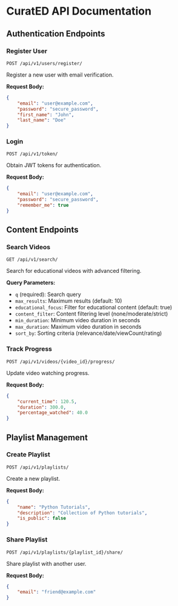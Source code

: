 # CuratED API Documentation

## Authentication Endpoints

### Register User
```http
POST /api/v1/users/register/
```
Register a new user with email verification.

**Request Body:**
```json
{
    "email": "user@example.com",
    "password": "secure_password",
    "first_name": "John",
    "last_name": "Doe"
}
```

### Login
```http
POST /api/v1/token/
```
Obtain JWT tokens for authentication.

**Request Body:**
```json
{
    "email": "user@example.com",
    "password": "secure_password",
    "remember_me": true
}
```

## Content Endpoints

### Search Videos
```http
GET /api/v1/search/
```
Search for educational videos with advanced filtering.

**Query Parameters:**
- `q` (required): Search query
- `max_results`: Maximum results (default: 10)
- `educational_focus`: Filter for educational content (default: true)
- `content_filter`: Content filtering level (none/moderate/strict)
- `min_duration`: Minimum video duration in seconds
- `max_duration`: Maximum video duration in seconds
- `sort_by`: Sorting criteria (relevance/date/viewCount/rating)

### Track Progress
```http
POST /api/v1/videos/{video_id}/progress/
```
Update video watching progress.

**Request Body:**
```json
{
    "current_time": 120.5,
    "duration": 300.0,
    "percentage_watched": 40.0
}
```

## Playlist Management

### Create Playlist
```http
POST /api/v1/playlists/
```
Create a new playlist.

**Request Body:**
```json
{
    "name": "Python Tutorials",
    "description": "Collection of Python tutorials",
    "is_public": false
}
```

### Share Playlist
```http
POST /api/v1/playlists/{playlist_id}/share/
```
Share playlist with another user.

**Request Body:**
```json
{
    "email": "friend@example.com"
}
```
